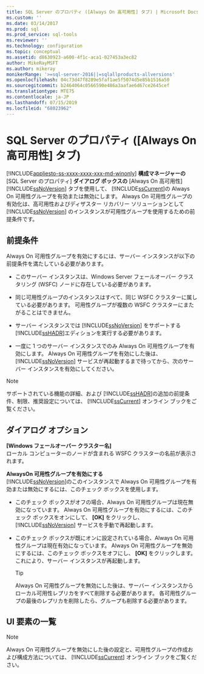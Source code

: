 ```yaml
---
title: SQL Server のプロパティ ([Always On 高可用性] タブ) | Microsoft Docs
ms.custom: ''
ms.date: 03/14/2017
ms.prod: sql
ms.prod_service: sql-tools
ms.reviewer: ''
ms.technology: configuration
ms.topic: conceptual
ms.assetid: d8630923-a600-4f1c-aca1-027453a3ec82
author: MikeRayMSFT
ms.author: mikeray
monikerRange: '>=sql-server-2016||=sqlallproducts-allversions'
ms.openlocfilehash: 04c73d47f8289e5faf1ae5f5074d5e85b1516a50
ms.sourcegitcommit: b2464064c0566590e486a3aafae6d67ce2645cef
ms.translationtype: MTE75
ms.contentlocale: ja-JP
ms.lasthandoff: 07/15/2019
ms.locfileid: "68023962"
---
```

# <a name="sql-server-properties-always-on-high-availability-tab"></a>SQL Server のプロパティ ([Always On 高可用性] タブ)
[!INCLUDE[appliesto-ss-xxxx-xxxx-xxx-md-winonly](../../includes/appliesto-ss-xxxx-xxxx-xxx-md-winonly.md)]
  **構成マネージャーの** [SQL Server のプロパティ] **ダイアログ ボックスの** [Always On 高可用性] [!INCLUDE[ssNoVersion](../../includes/ssnoversion-md.md)] タブを使用して、 [!INCLUDE[ssCurrent](../../includes/sscurrent-md.md)]の Always On 可用性グループを有効または無効にします。 Always On 可用性グループの有効化は、高可用性およびディザスター リカバリー ソリューションとして [!INCLUDE[ssNoVersion](../../includes/ssnoversion-md.md)] のインスタンスが可用性グループを使用するための前提条件です。  
  
##  <a name="Prerequisites"></a> 前提条件  
 Always On 可用性グループを有効にするには、サーバー インスタンスが以下の前提条件を満たしている必要があります。  
  
-   このサーバー インスタンスは、Windows Server フェールオーバー クラスタリング (WSFC) ノードに存在している必要があります。  
  
-   同じ可用性グループのインスタンスはすべて、同じ WSFC クラスターに属している必要があります。 可用性グループが複数の WSFC クラスターにまたがることはできません。  
  
-   サーバー インスタンスでは [!INCLUDE[ssNoVersion](../../includes/ssnoversion-md.md)] をサポートする [!INCLUDE[ssHADR](../../includes/sshadr-md.md)]エディションを実行する必要があります。  
  
-   一度に 1 つのサーバー インスタンスでのみ Always On 可用性グループを有効にします。 Always On 可用性グループを有効にした後は、 [!INCLUDE[ssNoVersion](../../includes/ssnoversion-md.md)] サービスが再起動するまで待ってから、次のサーバー インスタンスを有効にしてください。  
  
> [!NOTE]  
>  サポートされている機能の詳細、および [!INCLUDE[ssHADR](../../includes/sshadr-md.md)]の追加の前提条件、制限、推奨設定については、 [!INCLUDE[ssCurrent](../../includes/sscurrent-md.md)] オンライン ブックをご覧ください。  
  
## <a name="dialog-options"></a>ダイアログ オプション  
 **[Windows フェールオーバー クラスター名]**  
 ローカル コンピューターのノードが含まれる WSFC クラスターの名前が表示されます。  
  
 **AlwaysOn 可用性グループを有効にする**  
 [!INCLUDE[ssNoVersion](../../includes/ssnoversion-md.md)]のこのインスタンスで Always On 可用性グループを有効または無効にするには、このチェック ボックスを使用します。  
  
-   このチェック ボックスがオフの場合、Always On 可用性グループは現在無効になっています。 Always On 可用性グループを有効にするには、このチェック ボックスをオンにして、 **[OK]** をクリックし、 [!INCLUDE[ssNoVersion](../../includes/ssnoversion-md.md)] サービスを手動で再起動します。  
  
-   このチェック ボックスが既にオンに設定されている場合、Always On 可用性グループは現在有効になっています。 Always On 可用性グループを無効にするには、このチェック ボックスをオフにし、 **[OK]** をクリックします。 これにより、サーバー インスタンスが再起動します。  
  
    > [!TIP]  
    >  Always On 可用性グループを無効にした後は、サーバー インスタンスからローカル可用性レプリカをすべて削除する必要があります。 各可用性グループの最後のレプリカを削除したら、グループも削除する必要があります。  
  
## <a name="uielement-list"></a>UI 要素の一覧  
  
> [!NOTE]  
>  Always On 可用性グループを無効にした後の設定と、可用性グループの作成および構成方法については、 [!INCLUDE[ssCurrent](../../includes/sscurrent-md.md)] オンライン ブックをご覧ください。  
  
  
